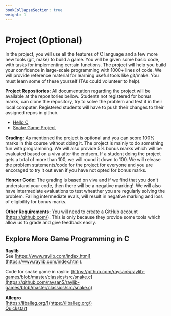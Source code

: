 ```yaml
---
bookCollapseSection: true
weight: 1
---
```

# Project (Optional)

In the project, you will use all the features of C language and a few more new tools (git, make) to build a game. You will be given some basic code, with tasks for implementing certain functions. The project will help you build your confidence in large-scale programming with 1000+ lines of code. We will provide reference material for learning useful tools like git/make. You must learn some of these yourself (TAs could volunteer to help). 

**Project Repositories:** All documentation regarding the project will be available at the repositories bellow. Students not registered for bonus marks, can clone the repository, try to solve the problem and test it in their local computer. Registered students will have to push their changes to their assigned repos in github.

- [Hello C](https://github.com/cpro-iiit/autograding-example-c)
- [Snake Game Project](https://github.com/cpro-iiit/snake-project-starter/)  

**Grading:** As mentioned the project is optional and you can score 100% marks in this course without doing it. 
The project is mainly to do something fun with programming. We will also provide 5% bonus marks which will be evaluated based on a viva after the endsem. If a student doing the project gets a total of more than 100, we will round it down to 100. We will release the problem statements/code for the project for everyone and you are encoraged to try it out even if you have not opted for bonus marks.

**Honour Code:** The grading is based on viva and if we find that you don't understand your code, then there will be a negative marking!. We will also have intermediate evaluations to test wheather you are regularly solving the problem. Failing intermediate evals, will result in negative marking and loss of eligibility for bonus marks.

**Other Requirements:** You will need to create a GitHub account (https://github.com/). This is only because they provide some tools which allow us to grade and give feedback easily.

## Explore More Game Programming in C


**Raylib**  
See [https://www.raylib.com/index.html](https://www.raylib.com/index.html).  

Code for snake game in raylib: [https://github.com/raysan5/raylib-games/blob/master/classics/src/snake.c](https://github.com/raysan5/raylib-games/blob/master/classics/src/snake.c)  

**Allegro**  
[https://liballeg.org/](https://liballeg.org/)  
[Quickstart](https://github.com/liballeg/allegro_wiki/wiki/Quickstart)  
